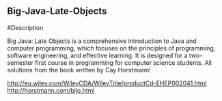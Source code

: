 ## Big-Java-Late-Objects

#Description

Big Java: Late Objects is a comprehensive introduction to Java and computer programming, which focuses on the principles of programming, software engineering, and effective learning. It is designed for a two-semester first course in programming for computer science students.
All solutions from the book written by Cay Horstmann!

http://eu.wiley.com/WileyCDA/WileyTitle/productCd-EHEP002041.html <br />
http://horstmann.com/bjlo.html
